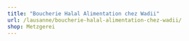 ```yaml
---
title: "Boucherie Halal Alimentation chez Wadii"
url: /lausanne/boucherie-halal-alimentation-chez-wadii/
shop: Metzgerei
---
```

